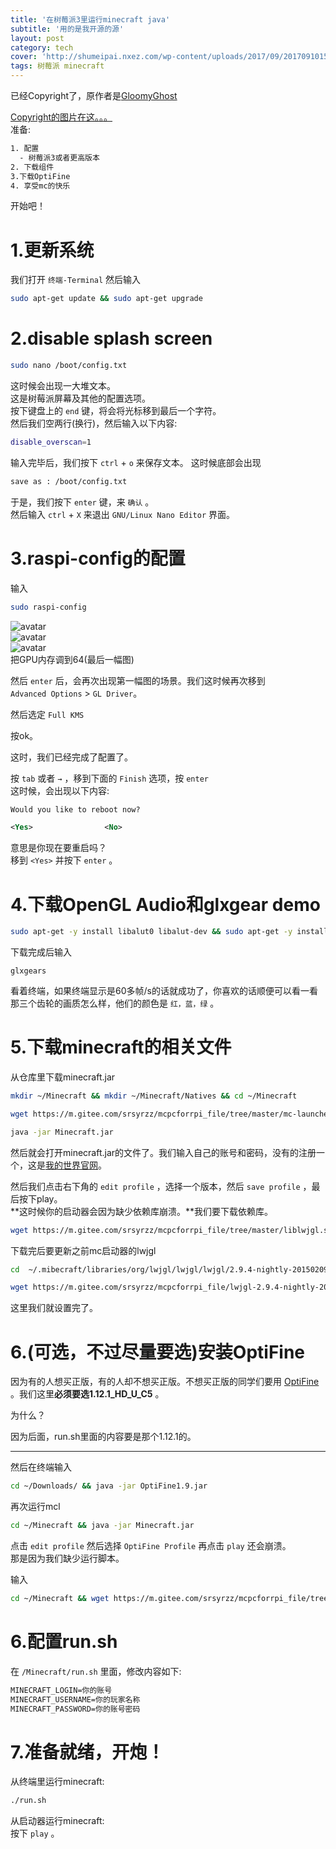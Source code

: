 ```yaml
---
title: '在树莓派3里运行minecraft java'
subtitle: '用的是我开源的源'
layout: post
category: tech
cover: 'http://shumeipai.nxez.com/wp-content/uploads/2017/09/20170910155453155-0.jpg'
tags: 树莓派 minecraft
---
```


已经Copyright了，原作者是[GloomyGhost](http://gloomyghost.com)  
  
[Copyright的图片在这。。。](https://gitee.com/srsyrzz/repository/raw/master/blogfile/mconrpi3/copyright-gloomyghost-mc1.8.9.png)  
准备:
```default
1. 配置
  - 树莓派3或者更高版本
2. 下载组件
3.下载OptiFine
4. 享受mc的快乐
```
开始吧！  
  
  
  
# 1.更新系统  
我们打开 `终端-Terminal` 然后输入
```bash
sudo apt-get update && sudo apt-get upgrade
```
# 2.disable splash screen
```bash
sudo nano /boot/config.txt
```
这时候会出现一大堆文本。  
这是树莓派屏幕及其他的配置选项。  
按下键盘上的 `end` 键，将会将光标移到最后一个字符。  
然后我们空两行(换行)，然后输入以下内容:
```bash
disable_overscan=1
```
输入完毕后，我们按下 `ctrl` + `o` 来保存文本。
这时候底部会出现
```bash
save as : /boot/config.txt
```
于是，我们按下 `enter` 键，来 `确认` 。  
然后输入 `ctrl` + `X` 来退出 `GNU/Linux Nano Editor` 界面。  
  
# 3.raspi-config的配置

输入
```bash
sudo raspi-config
```
![avatar](https://gitee.com/srsyrzz/repository/raw/master/blogfile/mconrpi3/IMG_20180513_162215.jpg)  
![avatar](https://gitee.com/srsyrzz/repository/raw/master/blogfile/mconrpi3/IMG_20180513_162234.jpg)  
![avatar](https://gitee.com/srsyrzz/repository/raw/master/blogfile/mconrpi3/IMG_20180513_162328.jpg)  
把GPU内存调到64(最后一幅图)  
  
然后 `enter` 后，会再次出现第一幅图的场景。我们这时候再次移到  
`Advanced Options` > `GL Driver`。  
  
然后选定 `Full KMS`     
  
按ok。    
  
这时，我们已经完成了配置了。  
  
按 `tab` 或者 `→` ，移到下面的 `Finish` 选项，按 `enter`   
这时候，会出现以下内容:
```ui
Would you like to reboot now?

<Yes>                <No>
```
意思是你现在要重启吗？  
移到 `<Yes>` 并按下 `enter` 。
  

# 4.下载OpenGL Audio和glxgear demo
```bash
sudo apt-get -y install libalut0 libalut-dev && sudo apt-get -y install mesa-utils 
```
下载完成后输入
```
glxgears
```
看着终端，如果终端显示是60多帧/s的话就成功了，你喜欢的话顺便可以看一看那三个齿轮的画质怎么样，他们的颜色是 `红，蓝，绿` 。  

# 5.下载minecraft的相关文件

从仓库里下载minecraft.jar
```bash
mkdir ~/Minecraft && mkdir ~/Minecraft/Natives && cd ~/Minecraft
```
```bash
wget https://m.gitee.com/srsyrzz/mcpcforrpi_file/tree/master/mc-launcher/Minecraft.jar
```
```bash
java -jar Minecraft.jar
```
然后就会打开minecraft.jar的文件了。我们输入自己的账号和密码，没有的注册一个，这是[我的世界官网](http://minecraft.net)。  
  
然后我们点击右下角的 `edit profile` ，选择一个版本，然后 `save profile` ，最后按下play。  
**这时候你的启动器会因为缺少依赖库崩溃。**我们要下载依赖库。
```bash
wget https://m.gitee.com/srsyrzz/mcpcforrpi_file/tree/master/liblwjgl.so && wget https://m.gitee.com/srsyrzz/mcpcforrpi_file/tree/master/libopenal.so
```
下载完后要更新之前mc启动器的lwjgl
```bash
cd  ~/.mibecraft/libraries/org/lwjgl/lwjgl/lwjgl/2.9.4-nightly-20150209 && rm lwjgl-2.9.4-nightly-20150209.jar
```
```bash
wget https://m.gitee.com/srsyrzz/mcpcforrpi_file/lwjgl-2.9.4-nightly-20150209.jar
```
这里我们就设置完了。
# 6.(可选，不过尽量要选)安装OptiFine
因为有的人想买正版，有的人却不想买正版。不想买正版的同学们要用 [OptiFine](http://optifine.net/downloads) 。我们这里**必须要选1.12.1_HD_U_C5**  。
  
为什么？  
  
因为后面，run.sh里面的内容要是那个1.12.1的。  
***
然后在终端输入
```bash
cd ~/Downloads/ && java -jar OptiFine1.9.jar
```
再次运行mcl
```bash
cd ~/Minecraft && java -jar Minecraft.jar
```
点击 `edit profile` 然后选择 `OptiFine Profile` 再点击 `play` 还会崩溃。  
那是因为我们缺少运行脚本。  
  
输入
```bash
cd ~/Minecraft && wget https://m.gitee.com/srsyrzz/mcpcforrpi_file/tree/master/run.sh && chmod +x run.sh
```

# 6.配置run.sh
在 `/Minecraft/run.sh` 里面，修改内容如下:
```default
MINECRAFT_LOGIN=你的账号
MINECRAFT_USERNAME=你的玩家名称
MINECRAFT_PASSWORD=你的账号密码
```

# 7.准备就绪，开炮！
  
从终端里运行minecraft:
```bash
./run.sh
```
从启动器运行minecraft:  
按下 `play` 。
